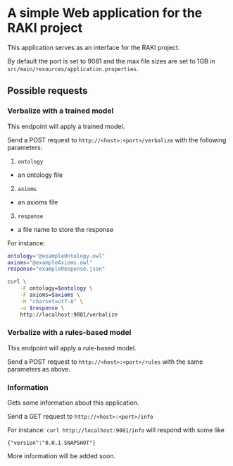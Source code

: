 # A simple Web application for the RAKI project

This application serves as an interface for the RAKI project.

By default the port is set to 9081 and the max file sizes are set to 1GB in `src/main/resources/application.properties`.

## Possible requests

### Verbalize with a trained model
This endpoint will apply a trained model.

Send a POST request to `http://<host>:<port>/verbalize` with the following parameters:

1. `ontology`
  - an ontology file
2. `axioms`
  - an axioms file
3. `response`
  - a file name to store the response


For instance:
```bash
ontology="@exampleOntology.owl"
axioms="@exampleAxioms.owl"
response="exampleResponse.json"

curl \
	-F ontology=$ontology \
	-F axioms=$axioms \
	-H "charset=utf-8" \
	-o $response \
	http://localhost:9081/verbalize
```

### Verbalize with a rules-based model
This endpoint will apply a rule-based model.

Send a POST request to `http://<host>:<port>/rules` with the same parameters as above.

### Information
Gets some information about this application.

Send a GET request to `http://<host>:<port>/info`

For instance: `curl http://localhost:9081/info` will respond with some like
```
{"version":"0.0.1-SNAPSHOT"}   
```
More information will be added soon.

